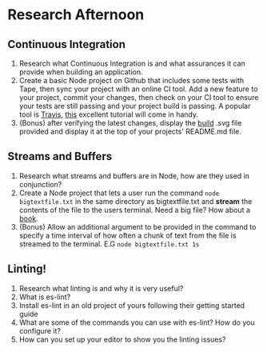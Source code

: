 # Research Afternoon

## Continuous Integration

1. Research what Continuous Integration is and what assurances it can provide when building an application.
2. Create a basic Node project on Github that includes some tests with Tape, then sync your project with an online CI tool. Add a new feature to your project, commit your changes, then check on your CI tool to ensure your tests are still passing and your project build is passing. A popular tool is [Travis](https://travis-ci.org/), [this](https://github.com/dwyl/learn-travis) excellent tutorial will come in handy.
3. (Bonus) after verifying the latest changes, display the [build](https://camo.githubusercontent.com/3de407029531b1bcff394070e6d820d3f883a8c5/68747470733a2f2f7472617669732d63692e6f72672f6e6a736669656c642f6d79736974652e7376673f6272616e63683d6d6173746572) .svg file provided and display it at the top of your projects' README.md file.

## Streams and Buffers

1. Research what streams and buffers are in Node, how are they used in conjunction?
2. Create a Node project that lets a user run the command `node bigtextfile.txt` in the same directory as bigtextfile.txt and **stream** the contents of the file to the users terminal. Need a big file? How about a [book](https://www.gutenberg.org/).
3. (Bonus) Allow an additional argument to be provided in the command to specify a time interval of how often a chunk of text from the file is streamed to the terminal. E.G `node bigtextfile.txt 1s`

## Linting!
1. Research what linting is and why it is very useful?
1. What is es-lint?
1. Install es-lint in an old project of yours following their getting started guide
1. What are some of the commands you can use with es-lint? How do you configure it?
1. How can you set up your editor to show you the linting issues?
